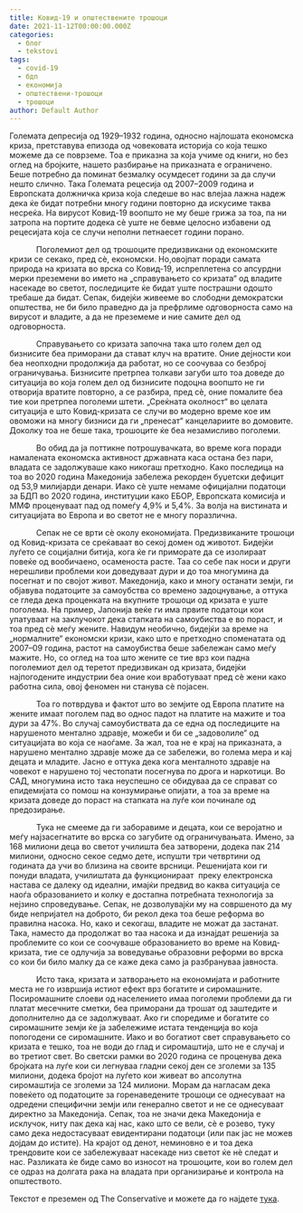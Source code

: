 ```yaml
---
title: Ковид-19 и општествените трошоци
date: 2021-11-12T00:00:00.000Z
categories:
  - блог
  - tekstovi
tags:
  - covid-19
  - бдп
  - економија
  - општествени-трошоци
  - трошоци
author: Default Author
---
```


Големата депресија од 1929–1932 година, односно најлошата економска криза, претставува епизода од човековата историја со која тешко можеме да се поврземе. Тоа е приказна за која учиме од книги, но без оглед на бројките, нашето разбирање на приказната е ограничено. Беше потребно да поминат безмалку осумдесет години за да случи нешто слично. Така Големата рецесија од 2007–2009 година и Европската должничка криза која следеше во нас влејаа лажна надеж дека ќе бидат потребни многу години повторно да искусиме таква несреќа. На вирусот Ковид-19 воопшто не му беше грижа за тоа, па ни затропа на портите додека сѐ уште не бевме целосно избавени од рецесијата која се случи неполни петнаесет години порано. 

            Поголемиот дел од трошоците предизвикани од економските кризи се секако, пред сѐ, економски. Но,овојпат поради самата природа на кризата во врска со Ковид-19, испреплетена со апсурдни мерки преземени во името на „справувањето со кризата“ од владите насекаде во светот, последиците ќе бидат уште пострашни одошто требаше да бидат. Сепак, бидејќи живееме во слободни демократски општества, не би било праведно да ја префрлиме одговорноста само на вирусот и владите, а да не преземеме и ние самите дел од одговорноста. 

            Справувањето со кризата започна така што голем дел од бизнисите беа приморани да стават клуч на вратите. Оние дејности кои беа неопходни продолжија да работат, но се соочуваа со безброј ограничувања. Бизнисите претрпеа толкави загуби што тоа доведе до ситуација во која голем дел од бизнисите подоцна воопшто не ги отворија вратите повторно, а се разбира, пред сѐ, оние помалите беа тие кои претрпеа поголеми штети. „Среќната околност“ во целата ситуација е што Ковид-кризата се случи во модерно време кое им овоможи на многу бизниси да ги „пренесат“ канцелариите во домовите. Доколку тоа не беше така, трошоците ќе беа незамисливо поголеми. 

            Во обид да ја поттикне потрошувачката, во време кога поради намалената економска активност државната каса остана без пари, владата се задолжуваше како никогаш претходно. Како последица на тоа во 2020 година Македонија забележа рекорден буџетски дефицит од 53,9 милијарди денари. Иако сѐ уште немаме официјални податоци за БДП во 2020 година, институции како ЕБОР, Европската комисија и ММФ проценуваат пад од помеѓу 4,9% и 5,4%. За волја на вистината и ситуацијата во Европа и во светот не е многу поразлична. 

            Сепак не се врти сѐ околу економијата. Предизвиканите трошоци од Ковид-кризата се среќаваат во секој домен од животот. Бидејќи луѓето се социјални битија, кога ќе ги приморате да се изолираат повеќе од вообичаено, осаменоста расте. Таа со себе пак носи и други нерешливи проблеми кои доведуваат дури и до тоа многумина да посегнат и по својот живот. Македонија, како и многу останати земји, ги објавува податоците за самоубства со времено задоцнување, а оттука се гледа дека проценката на вкупните трошоци од кризата е уште поголема. На пример, Јапонија веќе ги има првите податоци кои упатуваат на заклучокот дека стапката на самоубиства е во пораст, и тоа пред сѐ меѓу жените. Навидум необично, бидејќи за време на „нормалните“ економски кризи, како што е претходно споменатата од 2007–09 година, растот на самоубиства беше забележан само меѓу мажите. Но, со оглед на тоа што жените се тие врз кои падна поголемиот дел од теретот предизвикан од кризата, бидејќи најпогодените индустрии беа оние кои вработуваат пред сѐ жени како работна сила, овој феномен ни станува сѐ појасен. 

            Тоа го потврдува и фактот што во земјите од Европа платите на жените имаат поголем пад во однос падот на платите на мажите и тоа дури за 47%. Во случај самоубиствата да се една од последиците на нарушеното ментално здравје, можеби и би се „задоволиле“ од ситуацијата во која се наоѓаме. За жал, тоа не е крај на приказната, а нарушено ментално здравје може да се забележи, во голема мера и кај децата и младите. Јасно е оттука дека кога менталното здравје на човекот е нарушено тој честопати посегнува по дрога и наркотици. Во САД, многумина исто така неуспешно се обидуваа да се справат со епидемијата со помош на конзумирање опијати, а тоа за време на кризата доведе до пораст на стапката на луѓе кои починале од предозирање.

            Тука не смееме да ги заборавиме и децата, кои се веројатно и меѓу најзасегнатите во врска со загубите од ограничувањата. Имено, за 168 милиони деца во светот училишта беа затворени, додека пак 214 милиони, односно секое седмо дете, испушти три четвртини од годината да учи во близина на своите врсници. Решенијата кои ги понуди владата, училиштата да функционираат  преку електронска настава се далеку од идеални, имајќи предвид во каква ситуација се наоѓа образованието и колку е достапна потребната технологија за нејзино спроведување. Сепак, не дозволувајќи му на совршеното да му биде непријател на доброто, би рекол дека тоа беше реформа во правилна насока. Но, како и секогаш, владите не можат да застанат. Така, наместо да продолжат во таа насока и да изнајдат решенија за проблемите со кои се соочуваше образованието во време на Ковид-кризата, тие се одлучија за воведување образовни реформи во врска со кои би било малку да се каже дека само ја разбрануваа јавноста. 

            Исто така, кризата и затворањето на економијата и работните места не го извршија истиот ефект врз богатите и сиромашните. Посиромашните слоеви од населението имаа поголеми проблеми да ги платат месечните сметки, беа приморани да трошат од заштедите и дополнително да се задолжуваат. Ако ги споредиме и богатите со сиромашните земји ќе ја забележиме истата тенденција во која попогодени се сиромашните. Иако и во богатиот свет справувањето со кризата е тешко, тоа не води до глад и сиромаштија, што не е случај и во третиот свет. Во светски рамки во 2020 година се проценува дека бројката на луѓе кои си легнуваа гладни секој ден се зголеми за 135 милиони, додека бројот на луѓето кои живеат во апсолутна сиромаштија се зголеми за 124 милиони. Морам да нагласам дека повеќето од податоците за горенаведените трошоци се однесуваат на одредени специфични земји или генерално светот и не се однесуваат директно за Македонија. Сепак, тоа не значи дека Македонија е исклучок, ниту пак дека кај нас, како што се вели, сѐ е розево, туку само дека недостасуваат евидентирани податоци (или пак јас не можев дојдам до истите). На крајот од денот, неминовно е и тоа дека трендовите кои се забележуваат насекаде низ светот ќе нѐ следат и нас. Разликата ќе биде само во износот на трошоците, кои во голем дел се одраз на долгата рака на владата при организирање и контрола на општеството.

Текстот е преземен од The Conservative и можете да го најдете [тука](https://theconservative.online/article/Kovid-19-i-opshtestvenite-troshoci).

